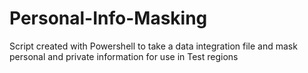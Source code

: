 # Personal-Info-Masking
Script created with Powershell to take a data integration file and mask personal and private information for use in Test regions
